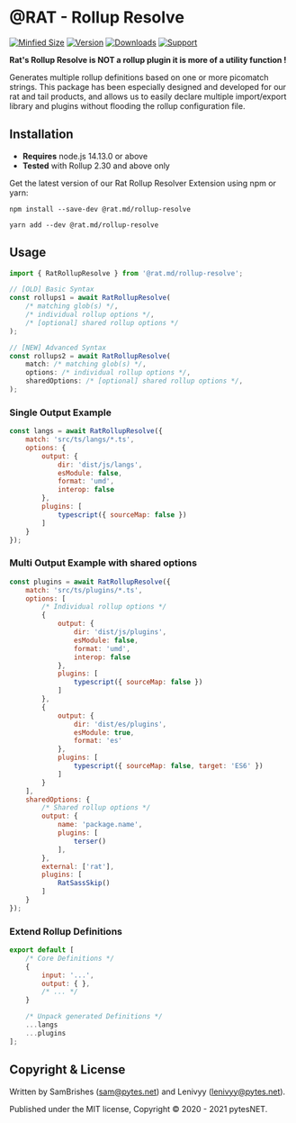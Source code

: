 @RAT - Rollup Resolve
=====================
[![Minfied Size](https://b.rat.md/rollup-resolve/~minified)](https://b.rat.md/rollup-resolve/+minified)
[![Version](https://b.rat.md/rollup-resolve/~version)](https://b.rat.md/rollup-resolve/+version)
[![Downloads](https://b.rat.md/rollup-resolve/~downloads)](https://b.rat.md/rollup-resolve/+downloads)
[![Support](https://b.rat.md/global/~bmac)](https://b.rat.md/global/+bmac)

**Rat's Rollup Resolve is NOT a rollup plugin it is more of a utility function !**

Generates multiple rollup definitions based on one or more picomatch strings. This package has been especially designed 
and developed for our rat and tail products, and allows us to easily declare multiple import/export library and plugins 
without flooding the rollup configuration file.


Installation
------------

-   **Requires** node.js 14.13.0 or above
-   **Tested** with Rollup 2.30 and above only

Get the latest version of our Rat Rollup Resolver Extension using npm or yarn:

```
npm install --save-dev @rat.md/rollup-resolve
```

```
yarn add --dev @rat.md/rollup-resolve
```


Usage
-----

```javascript
import { RatRollupResolve } from '@rat.md/rollup-resolve';

// [OLD] Basic Syntax
const rollups1 = await RatRollupResolve(
    /* matching glob(s) */, 
    /* individual rollup options */, 
    /* [optional] shared rollup options */
);

// [NEW] Advanced Syntax
const rollups2 = await RatRollupResolve(
    match: /* matching glob(s) */,
    options: /* individual rollup options */, 
    sharedOptions: /* [optional] shared rollup options */,
);
```

### Single Output Example

```javascript
const langs = await RatRollupResolve({
    match: 'src/ts/langs/*.ts',
    options: {
        output: {
            dir: 'dist/js/langs',
            esModule: false,
            format: 'umd',
            interop: false
        },
        plugins: [
            typescript({ sourceMap: false })
        ]
    }
});
```


### Multi Output Example with shared options

```javascript
const plugins = await RatRollupResolve({
    match: 'src/ts/plugins/*.ts',
    options: [
        /* Individual rollup options */
        {
            output: {
                dir: 'dist/js/plugins',
                esModule: false,
                format: 'umd',
                interop: false
            },
            plugins: [
                typescript({ sourceMap: false })
            ]
        },
        {
            output: {
                dir: 'dist/es/plugins',
                esModule: true,
                format: 'es'
            },
            plugins: [
                typescript({ sourceMap: false, target: 'ES6' })
            ]
        }
    ],
    sharedOptions: {
        /* Shared rollup options */
        output: {
            name: 'package.name',
            plugins: [
                terser()
            ],
        },
        external: ['rat'],
        plugins: [
            RatSassSkip()
        ]
    }
});
```


### Extend Rollup Definitions

```javascript
export default [
    /* Core Definitions */
    {
        input: '...',
        output: { },
        /* ... */
    }

    /* Unpack generated Definitions */
    ...langs
    ...plugins
];
```


Copyright & License
-------------------

Written by SamBrishes (sam@pytes.net) and Lenivyy (lenivyy@pytes.net).

Published under the MIT license, Copyright &copy; 2020 - 2021 pytesNET.
